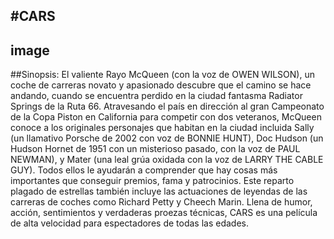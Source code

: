 #CARS
---
image
---
##Sinopsis:
El valiente Rayo McQueen (con la voz de OWEN WILSON), un coche de carreras novato y apasionado descubre que el camino se hace andando, cuando se encuentra perdido en la ciudad fantasma Radiator Springs de la Ruta 66. Atravesando el país en dirección al gran Campeonato de la Copa Piston en California para competir con dos veteranos, McQueen conoce a los originales personajes que habitan en la ciudad incluida Sally (un llamativo Porsche de 2002 con voz de BONNIE HUNT), Doc Hudson (un Hudson Hornet de 1951 con un misterioso pasado, con la voz de PAUL NEWMAN), y Mater (una leal grúa oxidada con la voz de LARRY THE CABLE GUY). Todos ellos le ayudarán a comprender que hay cosas más importantes que conseguir premios, fama y patrocinios. Este reparto plagado de estrellas también incluye las actuaciones de leyendas de las carreras de coches como Richard Petty y Cheech Marin. Llena de humor, acción, sentimientos y verdaderas proezas técnicas, CARS es una película de alta velocidad para espectadores de todas las edades.
